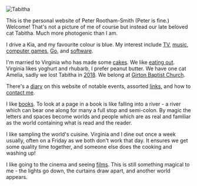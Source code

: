 ![Tabitha](about.jpg)

This is the personal website of
Peter Rootham-Smith (Peter is fine.)  Welcome! That's not a picture of me
of course but instead our late beloved cat Tabitha. Much more photogenic than I am.

I drive a Kia, and my favourite colour is blue.
My interest include [TV](/TV),
[music](Music), [computer games](Games), [Go](Go),
and [software](Computing).

I'm married to Virginia who has made some [cakes](Cakes).
We like [eating out](Dining_out).  Virginia likes yoghurt and rhubarb,
I prefer peanut butter.  We have one cat Amelia, sadly we lost
Tabitha in [2018](2018/Tabitha).  We belong at
[Girton Baptist Church](http://www.girtonbaptistchurch.org.uk/).

There's a [diary](Diary) on this website of notable events,
assorted [links](Links), and how to [contact me](contact).

I like [books](Books). To look at a page in a book is like falling into a river -
a river which can bear one along for many a full stop and semi-colon.
By magic the letters and spaces become worlds and people which are as real
and familiar as the world containing what is read and the reader.

I like sampling the world's cuisine. Virginia and I dine out once a week
usually, often on a Friday as we both don't work that day. It ensures we get some quality
time together, and someone else does the cooking and washing up!

I like going to the cinema and seeing [films](Films).
This is still something magical to me - the lights go down,
the curtains draw apart, and another world appears.
